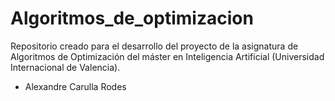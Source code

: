 # Algoritmos_de_optimizacion

Repositorio creado para el desarrollo del proyecto de la asignatura de Algoritmos de Optimización del máster en Inteligencia Artificial (Universidad Internacional de Valencia).

- Alexandre Carulla Rodes